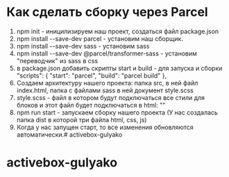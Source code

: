 # Как сделать сборку через Parcel
1) npm init   - иницилизируем наш проект, создаться файл package.json
2) npm install --save-dev parcel - установим наш сборщик.
3) npm install --save-dev sass - установим sass
4) npm install --save-dev @parcel/transformer-sass - установим "переводчик" из sass в css
5) в package.json добавить скрипты start и build - для запуска и сборки
   "scripts": {
     "start": "parcel",
     "build": "parcel build"
     },
6) Создаем архитектуру нашего проекта: папка src, в ней файл index.html, папка с файлами sass в ней документ style.scss
7) style.scss - файл в котором будут подключаться все стили для блоков и этот файл будет подключаться в html:
  "<link rel="stylesheet" href="sass/style.scss">"
8) npm run start - запускаем сборку нашего проекта (У нас создалась папка dist в которой три файла html, css, js)
9) Когда у нас запущен старт, то все изменения обновляются автоматически.# activebox-gulyako
# activebox-gulyako
